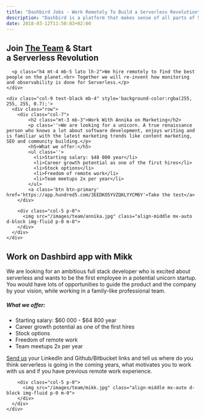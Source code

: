 ```yaml
---
title: "Dashbird Jobs - Work Remotely To Build a Serverless Revolution"
description: "Dashbird is a platform that makes sense of all parts of Serverless. We are small but we think big and our users love us. Join the team and build something awesome!"
date: 2018-03-12T11:50:03+02:00
---
```


<section class='container-fluid' style='background-image: url("/images/dashbird-team.jpeg"); background-size: cover'>
  <div class="row justify-content-md-center align-items-center">
    <div class="col-sm-10 text-center mt-5 text-white">
      <h1>Join <a href='/team' target='_blank'>The Team</a> & Start </br>a Serverless Revolution</h1>

      <p class="h4 mt-4 mb-5 lato lh-2">We hire remotely to find the best people on the planet.<br> Together we will re-invent how monitoring and observability is done for Serverless.</p>
    </div>

    <div class="col-9 text-black mb-4" style='background-color:rgba(255, 255, 255, 0.7);'>
      <div class="row">
        <div class="col-7">
            <h2 class="mt-3 mb-3">Work With Annika on Marketing</h2>
            <p class=''>We are looking for a unicorn. A true renaissance person who knows a lot about software development, enjoys writing and is familiar with the latest marketing trends like content marketing, SEO and community building.</p>
            <h5>What we offer:</h5>
            <ul class=''>
              <li>Starting salary: $48 000 year</li>
              <li>Career growth potential as one of the first hires</li>
              <li>Stock options</li>
              <li>Freedom of remote work</li>
              <li>Team meetups 2x per year</li>
            </ul>
            <a class='btn btn-primary' href='https://app.hundred5.com/3EEDKO5YVZQKLYYCM6Y'>Take the test</a>
        </div>

        <div class="col-5 p-0">
          <img src="/images/team/annika.jpg" class="align-middle mx-auto d-block img-fluid p-0 m-0">
        </div>
      </div>
    </div>
  </div>
</section>

<section class="container-fluid dark-bg">
  <div class="row justify-content-center pt-5">
     <div class="col-9 text-black mb-4 mt-5">
      <div class="row">
        <div class="col-7">
            <h2 class="mt-3 mb-3">Work on Dashbird app with Mikk</h2>
            <p class=''>We are looking for an ambitious full stack developer who is excited about serverless and wants to be the first employee in a potential unicorn startup. You would have lots of opportunities to guide the product and the company by your vision, while working in a family-like professional team.</p>
            <h5>What we offer:</h5>
            <ul class=''>
              <li>Starting salary: $60 000 - $64 800 year</li>
              <li>Career growth potential as one of the first hires</li>
              <li>Stock options</li>
              <li>Freedom of remote work</li>
              <li>Team meetups 2x per year</li>
            </ul>
            <p><a href='mailto: jobs@dashbird.io'>Send us</a> your LinkedIn and Github/Bitbucket links and tell us where do you think serverless is going in the coming years, what motivates you to work with us and if you have previous remote work experience.</p>
        </div>

        <div class="col-5 p-0">
          <img src="/images/team/mikk.jpg" class="align-middle mx-auto d-block img-fluid p-0 m-0">
        </div>
      </div>
    </div>
  </div>
</section>
